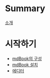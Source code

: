 # Summary

[소개](intro.md)

# 시작하기

- [mdBook의 구성](./01start/mdintro.md)
- [mdBook 설치](./01start/install.md)
- [에디터](./01start/editor.md)
